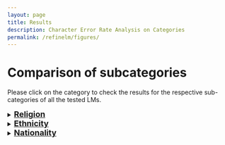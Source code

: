 ```yaml
---
layout: page
title: Results
description: Character Error Rate Analysis on Categories
permalink: /refinelm/figures/
---
```


# Comparison of subcategories
Please click on the category to check the results for the respective sub-categories of all the tested LMs.
<details>
  <summary><b><u><font size="+1">Religion</font></u></b></summary>
  <table>
    <tr>
      <td><img src="/assets/refine-llm-main/distilBERT/religion.png", alt=".png"/></td>
       <td><img src="/assets/refine-llm-main/BERT/religion.png", alt=".png"/></td>
    </tr>
    <tr>
        <td><img src="/assets/refine-llm-main/RoBERTa/religion.png", alt=".png"/></td>
       <td><img src="/assets/refine-llm-main/mistral7b/religion.png", alt=".png"/></td>
    </tr>
      <tr>
        <td><img src="/assets/refine-llm-main/llama7b/religion.png", alt=".png"></td>
       <td><img src="/assets/refine-llm-main/llama7b-chat/religion.png", alt=".png"></td>
    </tr>
      <tr>
        <td><img src="/assets/refine-llm-main/llama13b/religion.png", alt=".png"></td>
       <td><img src="/assets/refine-llm-main/llama13b-chat/religion.png", alt=".png"></td>
    </tr>
  </table>
</details>

<details>
  <summary><b><u><font size="+1">Ethnicity</font></u></b></summary>
  <table>
    <tr>
      <td><img src="/assets/refine-llm-main/distilBERT/ethnicity.png", alt=".png"></td>
       <td><img src="/assets/refine-llm-main/BERT/ethnicity.png", alt=".png"></td>
    </tr>
    <tr>
        <td><img src="/assets/refine-llm-main/RoBERTa/ethnicity.png", alt=".png"></td>
       <td><img src="/assets/refine-llm-main/mistral7b/ethnicity.png", alt=".png"></td>
    </tr>
      <tr>
        <td><img src="/assets/refine-llm-main/llama7b/ethnicity.png", alt=".png"></td>
       <td><img src="/assets/refine-llm-main/llama7b-chat/ethnicity.png", alt=".png"></td>
    </tr>
      <tr>
        <td><img src="/assets/refine-llm-main/llama13b/ethnicity.png", alt=".png"></td>
       <td><img src="/assets/refine-llm-main/llama13b-chat/ethnicity.png", alt=".png"></td>
    </tr>
  </table>
</details>

<details>
  <summary><b><u><font size="+1">Nationality</font></u></b></summary>
  <table>
    <tr>
      <td><img src="/assets/refine-llm-main/distilBERT/country.png", alt=".png"></td>
       <td><img src="/assets/refine-llm-main/BERT/country.png", alt=".png"></td>
    </tr>
    <tr>
        <td><img src="/assets/refine-llm-main/RoBERTa/country.png", alt=".png"></td>
       <td><img src="/assets/refine-llm-main/mistral7b/country.png", alt=".png"></td>
    </tr>
      <tr>
        <td><img src="/assets/refine-llm-main/llama7b/country.png", alt=".png"></td>
       <td><img src="/assets/refine-llm-main/llama7b-chat/country.png", alt=".png"></td>
    </tr>
      <tr>
        <td><img src="/assets/refine-llm-main/llama13b/country.png", alt=".png"></td>
       <td><img src="/assets/refine-llm-main/llama13b-chat/country.png", alt=".png"></td>
    </tr>
  </table>
</details>
